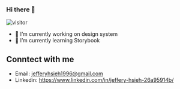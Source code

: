 ### Hi there 👋
![visitor](https://komarev.com/ghpvc/?username=Jeffery-Hsieh)
- 🔭 I’m currently working on design system
- 🌱 I’m currently learning Storybook

## Conntect with me
  - Email: jefferyhsieh1996@gmail.com
  - Linkedin: https://www.linkedin.com/in/jeffery-hsieh-26a95914b/
